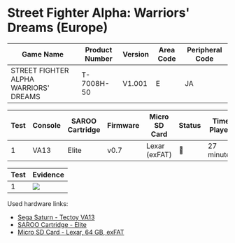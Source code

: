 # Street Fighter Alpha: Warriors' Dreams (Europe)

| Game Name                             | Product Number | Version | Area Code | Peripheral Code |
| ------------------------------------- | -------------- | ------- | --------- | --------------- |
| STREET FIGHTER ALPHA WARRIORS' DREAMS | T-7008H-50     | V1.001  | E         | JA              |

| Test | Console | SAROO Cartridge | Firmware | Micro SD Card | Status | Time Played | Info              |
| ---- | ------- | --------------- | -------- | ------------- | ------ | ----------- | ----------------- |
| 1    | VA13    | Elite           | v0.7     | Lexar (exFAT) | :100:  | 27 minutes  | 1 Star Difficulty |

| Test | Evidence                                                                                         |
| ---- | ------------------------------------------------------------------------------------------------ |
| 1    | [![](https://img.youtube.com/vi/2yFDmvaOOFA/0.jpg)](https://www.youtube.com/watch?v=2yFDmvaOOFA) |

Used hardware links:

- [Sega Saturn - Tectoy VA13](../../../../Info/Consoles/VA13/README.md)
- [SAROO Cartridge - Elite](../../../../Info/Cartridges/GuangzhouSanStarOnlineShop/1.6/README.md)
- [Micro SD Card - Lexar, 64 GB, exFAT](../../../../Info/SdCards/Lexar/64GB/exfat/README.md)
